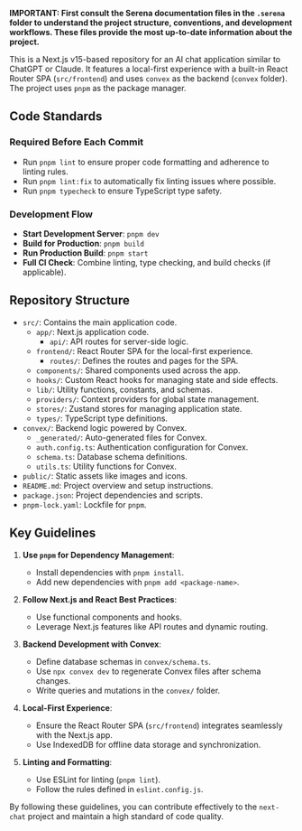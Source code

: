 **IMPORTANT: First consult the Serena documentation files in the `.serena` folder to understand the project structure, conventions, and development workflows. These files provide the most up-to-date information about the project.**

This is a Next.js v15-based repository for an AI chat application similar to ChatGPT or Claude. It features a local-first experience with a built-in React Router SPA (`src/frontend`) and uses `convex` as the backend (`convex` folder). The project uses `pnpm` as the package manager.

## Code Standards

### Required Before Each Commit

- Run `pnpm lint` to ensure proper code formatting and adherence to linting rules.
- Run `pnpm lint:fix` to automatically fix linting issues where possible.
- Run `pnpm typecheck` to ensure TypeScript type safety.

### Development Flow

- **Start Development Server**: `pnpm dev`
- **Build for Production**: `pnpm build`
- **Run Production Build**: `pnpm start`
- **Full CI Check**: Combine linting, type checking, and build checks (if applicable).

## Repository Structure

- `src/`: Contains the main application code.
  - `app/`: Next.js application code.
    - `api/`: API routes for server-side logic.
  - `frontend/`: React Router SPA for the local-first experience.
    - `routes/`: Defines the routes and pages for the SPA.
  - `components/`: Shared components used across the app.
  - `hooks/`: Custom React hooks for managing state and side effects.
  - `lib/`: Utility functions, constants, and schemas.
  - `providers/`: Context providers for global state management.
  - `stores/`: Zustand stores for managing application state.
  - `types/`: TypeScript type definitions.
- `convex/`: Backend logic powered by Convex.
  - `_generated/`: Auto-generated files for Convex.
  - `auth.config.ts`: Authentication configuration for Convex.
  - `schema.ts`: Database schema definitions.
  - `utils.ts`: Utility functions for Convex.
- `public/`: Static assets like images and icons.
- `README.md`: Project overview and setup instructions.
- `package.json`: Project dependencies and scripts.
- `pnpm-lock.yaml`: Lockfile for `pnpm`.

## Key Guidelines

1. **Use `pnpm` for Dependency Management**:
   - Install dependencies with `pnpm install`.
   - Add new dependencies with `pnpm add <package-name>`.

2. **Follow Next.js and React Best Practices**:
   - Use functional components and hooks.
   - Leverage Next.js features like API routes and dynamic routing.

3. **Backend Development with Convex**:
   - Define database schemas in `convex/schema.ts`.
   - Use `npx convex dev` to regenerate Convex files after schema changes.
   - Write queries and mutations in the `convex/` folder.

4. **Local-First Experience**:
   - Ensure the React Router SPA (`src/frontend`) integrates seamlessly with the Next.js app.
   - Use IndexedDB for offline data storage and synchronization.

5. **Linting and Formatting**:
   - Use ESLint for linting (`pnpm lint`).
   - Follow the rules defined in `eslint.config.js`.

By following these guidelines, you can contribute effectively to the `next-chat` project and maintain a high standard of code quality.
